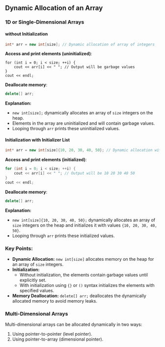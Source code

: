 ## Dynamic Allocation of an Array

### 1D or Single-Dimensional Arrays

#### without Initialization

```cpp
int* arr = new int[size]; // Dynamic allocation of array of integers
```

**Access and print elements (uninitialized)**:

```
for (int i = 0; i < size; ++i) {
    cout << arr[i] << " "; // Output will be garbage values
}
cout << endl;

```

**Deallocate memory**:

```cpp
delete[] arr;
```

**Explanation:**

- `new int[size];` dynamically allocates an array of `size` integers on the heap.
- Elements in the array are uninitialized and will contain garbage values.
- Looping through `arr` prints these uninitialized values.

#### Initialization with Initializer List

```cpp
int* arr = new int[size]{10, 20, 30, 40, 50}; // Dynamic allocation with initializer list
```

**Access and print elements (initialized)**:

```cpp
for (int i = 0; i < size; ++i) {
    cout << arr[i] << " "; // Output will be 10 20 30 40 50
}
cout << endl;

```

**Deallocate memory**:

```cpp
delete[] arr;
```

**Explanation:**

- `new int[size]{10, 20, 30, 40, 50};` dynamically allocates an array of `size` integers on the heap and initializes it with values `{10, 20, 30, 40, 50}`.
- Looping through `arr` prints these initialized values.

### Key Points:

- **Dynamic Allocation:** `new int[size]` allocates memory on the heap for an array of `size` integers.
- **Initialization:**
  - Without initialization, the elements contain garbage values until explicitly set.
  - With initialization using `{}` or `()` syntax initializes the elements with specified values.
- **Memory Deallocation:** `delete[] arr;` deallocates the dynamically allocated memory to avoid memory leaks.

### Multi-Dimensional Arrays

Multi-dimensional arrays can be allocated dynamically in two ways:

1. Using pointer-to-pointer (level pointer).
2. Using pointer-to-array (dimensional pointer).
